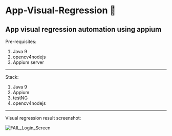 # App-Visual-Regression :iphone:

App visual regression automation using appium
--
Pre-requisites:

1. Java 9
2. opencv4nodejs 
3. Appium server 
---


Stack:
1. Java 9
2. Appium
3. testNG
4. opencv4nodejs

---

Visual regression result screenshot:

![FAIL_Login_Screen](https://user-images.githubusercontent.com/30006440/162614555-d12f6470-24c8-4fb6-a8ab-ad250d2abc20.png)

